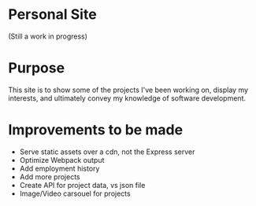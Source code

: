 # Personal Site
(Still a work in progress)

# Purpose
  This site is to show some of the projects I've been working on, display my interests, and ultimately convey my knowledge of software development.

# Improvements to be made
  - Serve static assets over a cdn, not the Express server
  - Optimize Webpack output
  - Add employment history
  - Add more projects
  - Create API for project data, vs json file
  - Image/Video carsouel for projects
